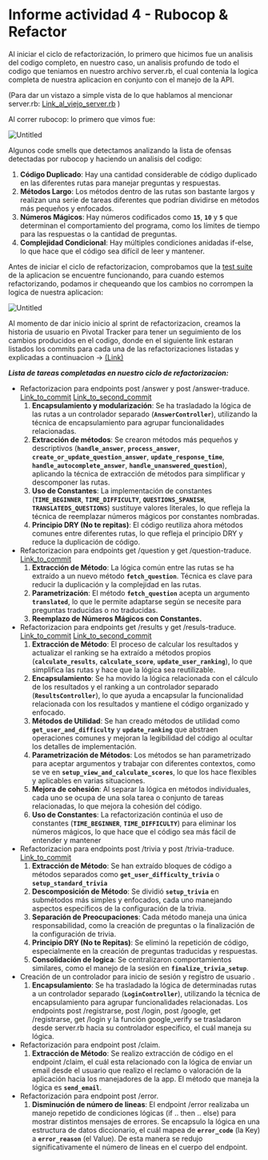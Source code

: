 # Informe actividad 4 - Rubocop & Refactor

Al iniciar el ciclo de refactorización, lo primero que hicimos fue un analisis del codigo completo, en nuestro caso, un analisis profundo de todo el codigo que teniamos en nuestro archivo server.rb, el cual contenia la logica completa de nuestra aplicacion en conjunto con el manejo de la API.

(Para dar un vistazo a simple vista de lo que hablamos al mencionar server.rb:
[Link_al_viejo_server.rb](https://github.com/GenaroSalomone/AYDS_Project/blob/e322aacf03f47d8f19341cd16a02b6b22230a571/server.rb) )

Al correr rubocop: lo primero que vimos fue:

![Untitled](Informe%20actividad%204%20-%20Rubocop%20&%20Refactor%200eb164678b5b48d097e73e42b81a3ee4/Untitled.png)

Algunos code smells que detectamos analizando la lista de ofensas detectadas por rubocop y haciendo un analisis del codigo:

1. **Código Duplicado**: Hay una cantidad considerable de código duplicado en las diferentes rutas para manejar preguntas y respuestas. 
2. **Métodos Largo**: Los métodos dentro de las rutas son bastante largos y realizan una serie de tareas diferentes que podrían dividirse en métodos más pequeños y enfocados.
3. **Números Mágicos**: Hay números codificados como **`15`**, **`10`** y **`5`** que determinan el comportamiento del programa, como los límites de tiempo para las respuestas o la cantidad de preguntas. 
4. **Complejidad Condicional**: Hay múltiples condiciones anidadas if-else, lo que hace que el código sea difícil de leer y mantener. 

Antes de iniciar el ciclo de refactorizacion, comprobamos que la [test suite](https://github.com/GenaroSalomone/AYDS_Project/tree/e322aacf03f47d8f19341cd16a02b6b22230a571/spec) de la aplicacion se encuentre funcionando, para cuando estemos refactorizando, podamos ir chequeando que los cambios no corrompen la logica de nuestra aplicacion:

![Untitled](Informe%20actividad%204%20-%20Rubocop%20&%20Refactor%200eb164678b5b48d097e73e42b81a3ee4/Untitled%201.png)

Al momento de dar inicio inicio al sprint de refactorizacion, creamos la historia de usuario en Pivotal Tracker para tener un seguimiento de los cambios producidos en el codigo, donde en el siguiente link estaran listados los commits para cada una de las refactorizaciones listadas y explicadas a continuacion → [(Link)](https://www.pivotaltracker.com/story/show/186332802)

***Lista de tareas completadas en nuestro ciclo de refactorizacion:***

- Refactorizacion para endpoints post /answer y post /answer-traduce.  [Link_to_commit](https://github.com/GenaroSalomone/AYDS_Project/commit/85f8f7af2f912c933a70c0a69d557a6669ee9c1c) [Link_to_second_commit](https://github.com/GenaroSalomone/AYDS_Project/commit/0d18f11045f9dd6aeb90d71ec96c79464fa1f110)
    1. **Encapsulamiento y modularización**: Se ha trasladado la lógica de las rutas a un controlador separado (**`AnswerController`**), utilizando la técnica de encapsulamiento para agrupar funcionalidades relacionadas.
    2. **Extracción de métodos**: Se crearon métodos más pequeños y descriptivos (**`handle_answer`**, **`process_answer`**, **`create_or_update_question_answer`**, **`update_response_time`**, **`handle_autocomplete_answer`**, **`handle_unanswered_question`**), aplicando la técnica de extracción de métodos para simplificar y descomponer las rutas.
    3. **Uso de Constantes**: La implementación de constantes (**`TIME_BEGINNER`**, **`TIME_DIFFICULTY`**, **`QUESTIONS_SPANISH`**, **`TRANSLATEDS_QUESTIONS`**) sustituye valores literales, lo que refleja la técnica de reemplazar números mágicos por constantes nombradas. 
    4. **Principio DRY (No te repitas)**: El código reutiliza ahora métodos comunes entre diferentes rutas, lo que refleja el principio DRY y reduce la duplicación de código.
- Refactorizacion para endpoints get /question y get /question-traduce.  [Link_to_commit](https://github.com/GenaroSalomone/AYDS_Project/commit/0ac559662cf73621b6200db177d03adf2c0236a4)
    1. **Extracción de Método**: La lógica común entre las rutas se ha extraído a un nuevo método **`fetch_question`**. Técnica es clave para reducir la duplicación y la complejidad en las rutas.
    2. **Parametrización**: El método **`fetch_question`** acepta un argumento **`translated`**, lo que le permite adaptarse según se necesite para preguntas traducidas o no traducidas.
    3. **Reemplazo de Números Mágicos con Constantes.**
- Refactorizacion para endpoints get /results y get /resuls-traduce.  [Link_to_commit](https://github.com/GenaroSalomone/AYDS_Project/commit/1119a507add60566b948812040dbc578d8912e2d) [Link_to_second_commit](https://github.com/GenaroSalomone/AYDS_Project/commit/3043deb14e424e77eb274b6707138adc3041ca2c)
    1. **Extracción de Método**: El proceso de calcular los resultados y actualizar el ranking se ha extraído a métodos propios (**`calculate_results`**, **`calculate_score`**, **`update_user_ranking`**), lo que simplifica las rutas y hace que la lógica sea reutilizable.
    2. **Encapsulamiento**: Se ha movido la lógica relacionada con el cálculo de los resultados y el ranking a un controlador separado (**`ResultsController`**), lo que ayuda a encapsular la funcionalidad relacionada con los resultados y mantiene el código organizado y enfocado.
    3. **Métodos de Utilidad**: Se han creado métodos de utilidad como **`get_user_and_difficulty`** y **`update_ranking`** que abstraen operaciones comunes y mejoran la legibilidad del código al ocultar los detalles de implementación.
    4. **Parametrización de Métodos**: Los métodos se han parametrizado para aceptar argumentos y trabajar con diferentes contextos, como se ve en **`setup_view_and_calculate_scores`**, lo que los hace flexibles y aplicables en varias situaciones.
    5. **Mejora de cohesión**: Al separar la lógica en métodos individuales, cada uno se ocupa de una sola tarea o conjunto de tareas relacionadas, lo que mejora la cohesión del código.
    6. **Uso de Constantes**: La refactorización continúa el uso de constantes (**`TIME_BEGINNER`**, **`TIME_DIFFICULTY`**) para eliminar los números mágicos, lo que hace que el código sea más fácil de entender y mantener
- Refactorizacion para endpoints post /trivia y post /trivia-traduce.  [Link_to_commit](https://github.com/GenaroSalomone/AYDS_Project/commit/03146703ce5616c153b2430acc70f1eb6d52cb6e)
    1. **Extracción de Método**: Se han extraído bloques de código a métodos separados como **`get_user_difficulty_trivia`** o **`setup_standard_trivia`**
    2. **Descomposición de Método**: Se dividió **`setup_trivia`** en submétodos más simples y enfocados, cada uno manejando aspectos específicos de la configuración de la trivia.
    3. **Separación de Preocupaciones**: Cada método maneja una única responsabilidad, como la creación de preguntas o la finalización de la configuración de trivia.
    4. **Principio DRY (No te Repitas)**: Se eliminó la repetición de código, especialmente en la creación de preguntas traducidas y respuestas.
    5. **Consolidación de logica**: Se centralizaron comportamientos similares, como el manejo de la sesión en **`finalize_trivia_setup`**.
- Creación de un controlador para inicio de sesión y registro de usuario .
    1. **Encapsulamiento**: Se ha trasladado la lógica de determinadas rutas a un controlador separado (**`LoginController`**), utilizando la técnica de encapsulamiento para agrupar funcionalidades relacionadas. Los endpoints post /registrarse, post /login, post /google, get /registrarse, get /login y la función google_verify se trasladaron desde server.rb hacia su controlador especifico, el cuál maneja su lógica.
- Refactorización para endpoint post /claim.
    1. **Extracción de Método**: Se realizo extracción de código en el endpoint /claim, el cuál esta relacionado con la lógica de enviar un email desde el usuario que realizo el reclamo o valoración de la aplicación hacia los manejadores de la app. El método que maneja la lógica es **`send_email`**.
- Refactorización para endpoint post /error.
    1. **Disminución de número de lineas**: El endpoint /error realizaba un manejo repetido de condiciones lógicas (if .. then .. else) para mostrar distintos mensajes de errores. Se encapsulo la lógica en una estructura de datos diccionario, el cuál mapea de **`error_code`** (la Key) a **`error_reason`** (el Value). De esta manera se redujo significativamente el número de lineas en el cuerpo del endpoint.